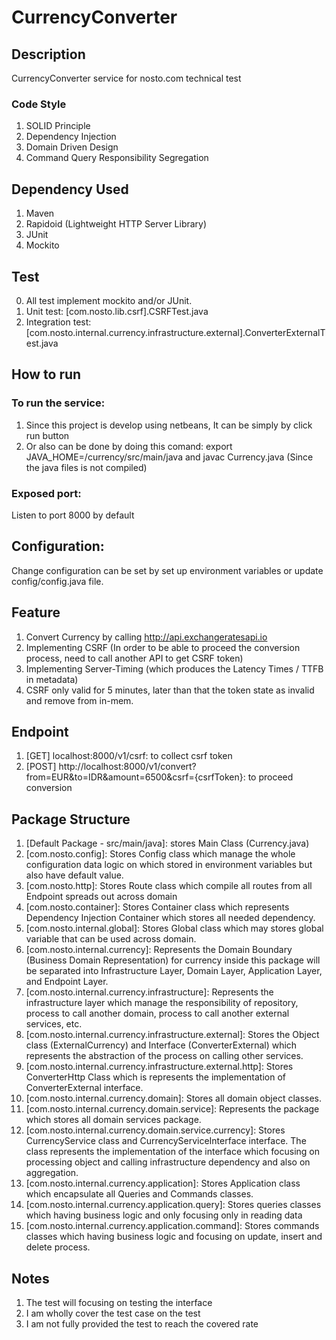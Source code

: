 # CurrencyConverter

## Description
CurrencyConverter service for nosto.com technical test

### Code Style
1. SOLID Principle
2. Dependency Injection
3. Domain Driven Design
4. Command Query Responsibility Segregation

## Dependency Used
1. Maven
2. Rapidoid (Lightweight HTTP Server Library)
3. JUnit
4. Mockito

## Test
0. All test implement mockito and/or JUnit.
1. Unit test: [com.nosto.lib.csrf].CSRFTest.java
2. Integration test: [com.nosto.internal.currency.infrastructure.external].ConverterExternalTest.java

## How to run 

### To run the service:
1. Since this project is develop using netbeans, It can be simply by click run button
2. Or also can be done by doing this comand: export JAVA_HOME=/currency/src/main/java and javac Currency.java (Since the java files is not compiled)

### Exposed port:
Listen to port 8000 by default

## Configuration:
Change configuration can be set by set up environment variables or update config/config.java file.

## Feature
1. Convert Currency by calling http://api.exchangeratesapi.io
2. Implementing CSRF (In order to be able to proceed the conversion process, need to call another API to get CSRF token)
3. Implementing Server-Timing (which produces the Latency Times / TTFB in metadata)
4. CSRF only valid for 5 minutes, later than that the token state as invalid and remove from in-mem.

## Endpoint
1. [GET] localhost:8000/v1/csrf: to collect csrf token
2. [POST] http://localhost:8000/v1/convert?from=EUR&to=IDR&amount=6500&csrf={csrfToken}: to proceed conversion

## Package Structure
1. [Default Package - src/main/java]: stores Main Class (Currency.java)
2. [com.nosto.config]: Stores Config class which manage the whole configuration data logic on which stored in environment variables but also have default value.
3. [com.nosto.http]: Stores Route class which compile all routes from all Endpoint spreads out across domain
4. [com.nosto.container]: Stores Container class which represents Dependency Injection Container which stores all needed dependency.
5. [com.nosto.internal.global]: Stores Global class which may stores global variable that can be used across domain.
6. [com.nosto.internal.currency]: Represents the Domain Boundary (Business Domain Representation) for currency inside this package will be separated into Infrastructure Layer, Domain Layer, Application Layer, and Endpoint Layer.
7. [com.nosto.internal.currency.infrastructure]: Represents the infrastructure layer which manage the responsibility of repository, process to call another domain, process to call another external services, etc.
8. [com.nosto.internal.currency.infrastructure.external]: Stores the Object class (ExternalCurrency) and Interface (ConverterExternal) which represents the abstraction of the process on calling other services.
9. [com.nosto.internal.currency.infrastructure.external.http]: Stores ConverterHttp Class which is represents the implementation of ConverterExternal interface.
10. [com.nosto.internal.currency.domain]: Stores all domain object classes.
11. [com.nosto.internal.currency.domain.service]: Represents the package which stores all domain services package.
12. [com.nosto.internal.currency.domain.service.currency]: Stores CurrencyService class and CurrencyServiceInterface interface. The class represents the implementation of the interface which focusing on processing object and calling infrastructure dependency and also on aggregation.
13. [com.nosto.internal.currency.application]: Stores Application class which encapsulate all Queries and Commands classes.
14. [com.nosto.internal.currency.application.query]: Stores queries classes which having business logic and only focusing only in reading data
15. [com.nosto.internal.currency.application.command]: Stores commands classes which having business logic and focusing on update, insert and delete process.

## Notes
1. The test will focusing on testing the interface
2. I am wholly cover the test case on the test
3. I am not fully provided the test to reach the covered rate